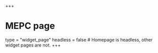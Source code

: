 +++
# MEPC page
type = "widget_page"
headless = false  # Homepage is headless, other widget pages are not.
+++
